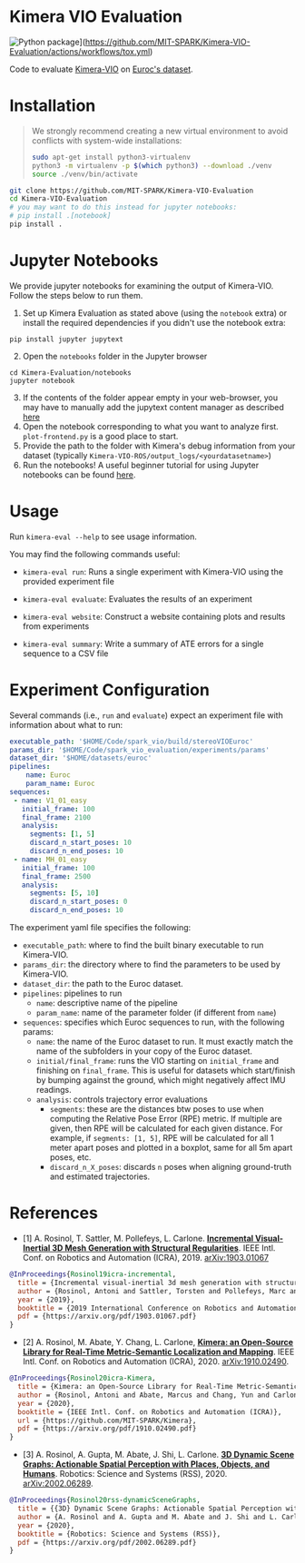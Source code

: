 # Kimera VIO Evaluation

![Python package](https://github.com/MIT-SPARK/Kimera-VIO-Evaluation/actions/workflows/tox.yml/badge.svg)](https://github.com/MIT-SPARK/Kimera-VIO-Evaluation/actions/workflows/tox.yml)

Code to evaluate [Kimera-VIO](https://github.com/MIT-SPARK/Kimera-VIO) on [Euroc's dataset](https://projects.asl.ethz.ch/datasets/doku.php?id=kmavvisualinertialdatasets).

# Installation

> We strongly recommend creating a new virtual environment to avoid conflicts with system-wide installations:
> ```bash
> sudo apt-get install python3-virtualenv
> python3 -m virtualenv -p $(which python3) --download ./venv
> source ./venv/bin/activate
> ```

```bash
git clone https://github.com/MIT-SPARK/Kimera-VIO-Evaluation
cd Kimera-VIO-Evaluation
# you may want to do this instead for jupyter notebooks:
# pip install .[notebook]
pip install .
```

# Jupyter Notebooks

We provide jupyter notebooks for examining the output of Kimera-VIO. Follow the steps below to run them.

1. Set up Kimera Evaluation as stated above (using the `notebook` extra) or install the required dependencies if you didn't use the notebook extra:
```
pip install jupyter jupytext
```
2. Open the `notebooks` folder in the Jupyter browser
```
cd Kimera-Evaluation/notebooks
jupyter notebook
```
3. If the contents of the folder appear empty in your web-browser, you may have to manually add the jupytext content manager as described [here](https://github.com/mwouts/jupytext/blob/master/docs/install.md#jupytexts-contents-manager)
4. Open the notebook corresponding to what you want to analyze first. `plot-frontend.py` is a good place to start.
5. Provide the path to the folder with Kimera's debug information from your dataset (typically `Kimera-VIO-ROS/output_logs/<yourdatasetname>`)
6. Run the notebooks! A useful beginner tutorial for using Jupyter notebooks can be found [here](https://www.dataquest.io/blog/jupyter-notebook-tutorial/).

# Usage

Run `kimera-eval --help` to see usage information.

You may find the following commands useful:

- `kimera-eval run`: Runs a single experiment with Kimera-VIO using the provided experiment file

- `kimera-eval evaluate`: Evaluates the results of an experiment

- `kimera-eval website`: Construct a website containing plots and results from experiments

- `kimera-eval summary`: Write a summary of ATE errors for a single sequence to a CSV file

# Experiment Configuration

Several commands (i.e., `run` and `evaluate`) expect an experiment file with information about what to run:
```yaml
executable_path: '$HOME/Code/spark_vio/build/stereoVIOEuroc'
params_dir: '$HOME/Code/spark_vio_evaluation/experiments/params'
dataset_dir: '$HOME/datasets/euroc'
pipelines:
    name: Euroc
    param_name: Euroc
sequences:
 - name: V1_01_easy
   initial_frame: 100
   final_frame: 2100
   analysis:
     segments: [1, 5]
     discard_n_start_poses: 10
     discard_n_end_poses: 10
 - name: MH_01_easy
   initial_frame: 100
   final_frame: 2500
   analysis:
     segments: [5, 10]
     discard_n_start_poses: 0
     discard_n_end_poses: 10
```

The experiment yaml file specifies the following:
- `executable_path`: where to find the built binary executable to run Kimera-VIO.
- `params_dir`: the directory where to find the parameters to be used by Kimera-VIO.
- `dataset_dir`: the path to the Euroc dataset.
- `pipelines`: pipelines to run
    - `name`: descriptive name of the pipeline
    - `param_name`: name of the parameter folder (if different from `name`)
- `sequences`: specifies which Euroc sequences to run, with the following params:
  - `name`: the name of the Euroc dataset to run. It must exactly match the name of the subfolders in your copy of the Euroc dataset.
  - `initial/final_frame`: runs the VIO starting on `initial_frame` and finishing on `final_frame`. This is useful for datasets which start/finish by bumping against the ground, which might negatively affect IMU readings.
  - `analysis`: controls trajectory error evaluations
      - `segments`: these are the distances btw poses to use when computing the Relative Pose Error (RPE) metric. If multiple are given, then RPE will be calculated for each given distance. For example, if `segments: [1, 5]`, RPE will be calculated for all 1 meter apart poses and plotted in a boxplot, same for all 5m apart poses, etc.
      - `discard_n_X_poses`: discards `n` poses when aligning ground-truth and estimated trajectories.

# References

- [1] A. Rosinol, T. Sattler, M. Pollefeys, L. Carlone. [**Incremental Visual-Inertial 3D Mesh Generation with Structural Regularities**](https://arxiv.org/abs/1903.01067). IEEE Intl. Conf. on Robotics and Automation (ICRA), 2019. [arXiv:1903.01067](https://arxiv.org/abs/1903.01067)

```bibtex
@InProceedings{Rosinol19icra-incremental,
  title = {Incremental visual-inertial 3d mesh generation with structural regularities},
  author = {Rosinol, Antoni and Sattler, Torsten and Pollefeys, Marc and Carlone, Luca},
  year = {2019},
  booktitle = {2019 International Conference on Robotics and Automation (ICRA)},
  pdf = {https://arxiv.org/pdf/1903.01067.pdf}
}
```

- [2] A. Rosinol, M. Abate, Y. Chang, L. Carlone, [**Kimera: an Open-Source Library for Real-Time Metric-Semantic Localization and Mapping**](https://arxiv.org/abs/1910.02490). IEEE Intl. Conf. on Robotics and Automation (ICRA), 2020. [arXiv:1910.02490](https://arxiv.org/abs/1910.02490).
 
 ```bibtex
 @InProceedings{Rosinol20icra-Kimera,
   title = {Kimera: an Open-Source Library for Real-Time Metric-Semantic Localization and Mapping},
   author = {Rosinol, Antoni and Abate, Marcus and Chang, Yun and Carlone, Luca},
   year = {2020},
   booktitle = {IEEE Intl. Conf. on Robotics and Automation (ICRA)},
   url = {https://github.com/MIT-SPARK/Kimera},
   pdf = {https://arxiv.org/pdf/1910.02490.pdf}
 }
```

- [3] A. Rosinol, A. Gupta, M. Abate, J. Shi, L. Carlone. [**3D Dynamic Scene Graphs: Actionable Spatial Perception with Places, Objects, and Humans**](https://arxiv.org/abs/2002.06289). Robotics: Science and Systems (RSS), 2020. [arXiv:2002.06289](https://arxiv.org/abs/2002.06289).

```bibtex
@InProceedings{Rosinol20rss-dynamicSceneGraphs,
  title = {{3D} Dynamic Scene Graphs: Actionable Spatial Perception with Places, Objects, and Humans},
  author = {A. Rosinol and A. Gupta and M. Abate and J. Shi and L. Carlone},
  year = {2020},
  booktitle = {Robotics: Science and Systems (RSS)},
  pdf = {https://arxiv.org/pdf/2002.06289.pdf}
}
```
